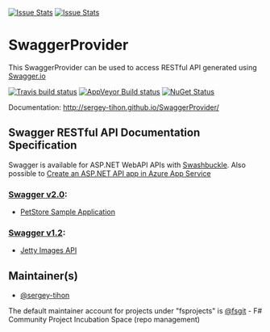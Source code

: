 [![Issue Stats](http://issuestats.com/github/sergey-tihon/SwaggerProvider/badge/issue)](http://issuestats.com/github/sergey-tihon/SwaggerProvider)
[![Issue Stats](http://issuestats.com/github/sergey-tihon/SwaggerProvider/badge/pr)](http://issuestats.com/github/sergey-tihon/SwaggerProvider)

# SwaggerProvider

This SwaggerProvider can be used to access RESTful API generated using [Swagger.io](http://swagger.io)

[![Travis build status](https://travis-ci.org/sergey-tihon/SwaggerProvider.svg)](https://travis-ci.org/sergey-tihon/SwaggerProvider)
[![AppVeyor Build status](https://ci.appveyor.com/api/projects/status/tcahkn4b1tayh39u?svg=true)](https://ci.appveyor.com/project/sergey-tihon/swaggerprovider)
[![NuGet Status](http://img.shields.io/nuget/v/SwaggerProvider.svg?style=flat)](https://www.nuget.org/packages/SwaggerProvider/)

Documentation: http://sergey-tihon.github.io/SwaggerProvider/

## Swagger RESTful API Documentation Specification

Swagger is available for ASP.NET WebAPI APIs with [Swashbuckle](https://github.com/domaindrivendev/Swashbuckle).
Also possible to [Create an ASP.NET API app in Azure App Service](https://azure.microsoft.com/en-us/documentation/articles/app-service-dotnet-create-api-app/)

### [Swagger v2.0](https://github.com/swagger-api/swagger-spec/blob/master/versions/2.0.md):

- [PetStore Sample Application](http://petstore.swagger.io/v2/swagger.json)

### [Swagger v1.2](https://github.com/swagger-api/swagger-spec/blob/master/versions/1.2.md):

- [Jetty Images API](https://api.gettyimages.com/swagger/api-docs/)


## Maintainer(s)

- [@sergey-tihon](https://github.com/sergey-tihon)

The default maintainer account for projects under "fsprojects" is [@fsgit](https://github.com/fsgit) - F# Community Project Incubation Space (repo management)
